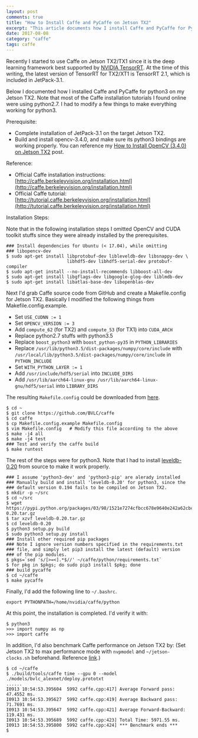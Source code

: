 ```yaml
---
layout: post
comments: true
title: "How to Install Caffe and PyCaffe on Jetson TX2"
excerpt: "This article documents how I install Caffe and PyCaffe for Python3 on Jetson TX2."
date: 2017-08-08
category: "caffe"
tags: caffe
---
```


Recently I started to use Caffe on Jetson TX2/TX1 since it is the deep learning framework best supported by [NVIDIA TensorRT](https://developer.nvidia.com/tensorrt). At the time of this writing, the latest version of TensorRT for TX2/XT1 is TensorRT 2.1, which is included in JetPack-3.1.

Below I documented how I installed Caffe and PyCaffe for python3 on my Jetson TX2. Note that most of the Caffe installation tutorials I found online were using python2.7. I had to modify a few things to make everything working for python3.

Prerequisite:

* Complete installation of JetPack-3.1 on the target Jetson TX2.
* Build and install opencv-3.4.0, and make sure its python3 bindings are working properly. You can reference my [How to Install OpenCV (3.4.0) on Jetson TX2](https://jkjung-avt.github.io/opencv3-on-tx2/) post.

Reference:

* Official Caffe installation instructions: [http://caffe.berkeleyvision.org/installation.html](http://caffe.berkeleyvision.org/installation.html)
* Official Caffe tutorial: [http://tutorial.caffe.berkeleyvision.org/installation.html](http://tutorial.caffe.berkeleyvision.org/installation.html)

Installation Steps:

Note that in the following installation steps I omitted OpenCV and CUDA toolkit stuffs since they were already installed by the prerequisites.

```shell
### Install dependencies for Ubuntu (< 17.04), while omitting
### libopencv-dev
$ sudo apt-get install libprotobuf-dev libleveldb-dev libsnappy-dev \
                       libhdf5-dev libhdf5-serial-dev protobuf-compiler
$ sudo apt-get install --no-install-recommends libboost-all-dev
$ sudo apt-get install libgflags-dev libgoogle-glog-dev liblmdb-dev
$ sudo apt-get install libatlas-base-dev libopenblas-dev
```

Next I'd grab Caffe source code from GitHub and create a Makefile.config for Jetson TX2. Basically I modified the following things from Makefile.config.example.

* Set `USE_CUDNN := 1`
* Set `OPENCV_VERSION := 3`
* Add `compute_62` (for TX2) and `compute_53` (for TX1) into `CUDA_ARCH`
* Replace python2.7 stuffs with python3.5
* Replace `boost_python3` with `boost_python-py35` in `PYTHON_LIBRARIES`
* Replace `/usr/lib/python3.5/dist-packages/numpy/core/include` with `/usr/local/lib/python3.5/dist-packages/numpy/core/include` in `PYTHON_INCLUDE`
* Set `WITH_PYTHON_LAYER := 1`
* Add `/usr/include/hdf5/serial` into `INCLUDE_DIRS`
* Add `/usr/lib/aarch64-linux-gnu /usr/lib/aarch64-linux-gnu/hdf5/serial` into `LIBRARY_DIRS`

The resulting `Makefile.config` could be downloaded from [here](/assets/2017-08-08-caffe-on-tx2/Makefile.config).

```shell
$ cd ~
$ git clone https://github.com/BVLC/caffe
$ cd caffe
$ cp Makefile.config.example Makefile.config
$ vim Makefile.config   # Modify this file according to the above
$ make -j4 all
$ make -j4 test
### Test and verify the caffe build
$ make runtest
```

The rest of the steps were for python3. Note that I had to install [leveldb-0.20](https://pypi.python.org/pypi/leveldb) from source to make it work properly.

```shell
### I assume 'python3-dev' and 'python3-pip' are alerady installed
### Manually build and install 'leveldb-0.20' for python3, since the
### default version 0.194 fails to be compiled on Jetson TX2.
$ mkdir -p ~/src
$ cd ~/src
$ wget https://pypi.python.org/packages/03/98/1521e7274cfbcc678e9640e242a62cbcd18743f9c5761179da165c940eac/leveldb-0.20.tar.gz
$ tar xzvf leveldb-0.20.tar.gz
$ cd leveldb-0.20
$ python3 setup.py build
$ sudo python3 setup.py install
### Install other required pip packages
### Note I ignore version numbers specified in the requirements.txt
### file, and simply let pip3 install the latest (default) version
### of the pip modules.
$ pkgs=`sed 's/[>=<].*$//' ~/caffe/python/requirements.txt`
$ for pkg in $pkgs; do sudo pip3 install $pkg; done
### build pycaffe
$ cd ~/caffe
$ make pycaffe
```

Finally, I'd add the following line to `~/.bashrc`.

```
export PYTHONPATH=/home/nvidia/caffe/python
```

At this point, the installation is completed. I'd verify it with:


```shell
$ python3
>>> import numpy as np
>>> import caffe
```

In addition, I'd also benchmark Caffe performance on Jetson TX2 by: (Set Jetson TX2 to max performance mode with `nvpmodel` and `~/jetson-clocks.sh` beforehand. Reference [link](https://devtalk.nvidia.com/default/topic/1023671/jetson-tx2/low-frame-rate-with-flir-camera-on-tx2-when-using-cudafilters-library-from-opencv/post/5208659/#5208659).)

```shell
$ cd ~/caffe
$ ./build/tools/caffe time --gpu 0 --model ./models/bvlc_alexnet/deploy.prototxt
......
I0913 10:54:53.395604  5992 caffe.cpp:417] Average Forward pass: 47.4552 ms.
I0913 10:54:53.395627  5992 caffe.cpp:419] Average Backward pass: 71.7691 ms.
I0913 10:54:53.395647  5992 caffe.cpp:421] Average Forward-Backward: 119.431 ms.
I0913 10:54:53.395689  5992 caffe.cpp:423] Total Time: 5971.55 ms.
I0913 10:54:53.395800  5992 caffe.cpp:424] *** Benchmark ends ***
$
```
